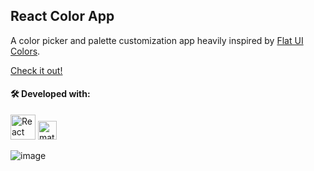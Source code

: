 <h2>React Color App</h2>

<p>A color picker and palette customization app heavily inspired by <a href="https://flatuicolors.com/">Flat UI Colors</a>.</p>

<a href="https://color-app-lbf.vercel.app/" target="_blank">Check it out!</a>

<h4>🛠️ Developed with:</h4>
<p>
  <img src="https://upload.wikimedia.org/wikipedia/commons/thumb/a/a7/React-icon.svg/1280px-React-icon.svg.png" alt="React logo" width="40" />
  <img src="https://mui.com/static/logo.png" alt="material ui logo" width="30" />
</p>

![image](https://user-images.githubusercontent.com/76190126/146689441-b58fc170-a1f2-4b35-b45e-373e17ecac74.png)
